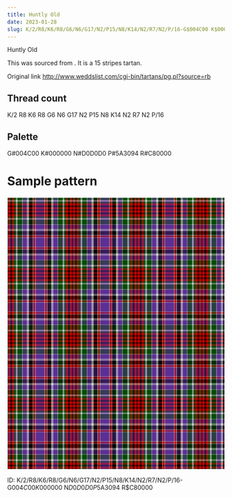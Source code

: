 ```yaml
---
title: Huntly Old
date: 2023-01-28
slug: K/2/R8/K6/R8/G6/N6/G17/N2/P15/N8/K14/N2/R7/N2/P/16-G$004C00 K$000000 N$D0D0D0 P$5A3094 R$C80000
---
```

Huntly Old

This was sourced from <no value>.  It is a 15 stripes tartan.

Original link http://www.weddslist.com/cgi-bin/tartans/pg.pl?source=rb

## Thread count
K/2 R8 K6 R8 G6 N6 G17 N2 P15 N8 K14 N2 R7 N2 P/16

## Palette
G#004C00 K#000000 N#D0D0D0 P#5A3094 R#C80000

# Sample pattern

![Tartan detail](tartan.png "K/2 R8 K6 R8 G6 N6 G17 N2 P15 N8 K14 N2 R7 N2 P/16 tartan")

ID: K/2/R8/K6/R8/G6/N6/G17/N2/P15/N8/K14/N2/R7/N2/P/16-G$004C00 K$000000 N$D0D0D0 P$5A3094 R$C80000